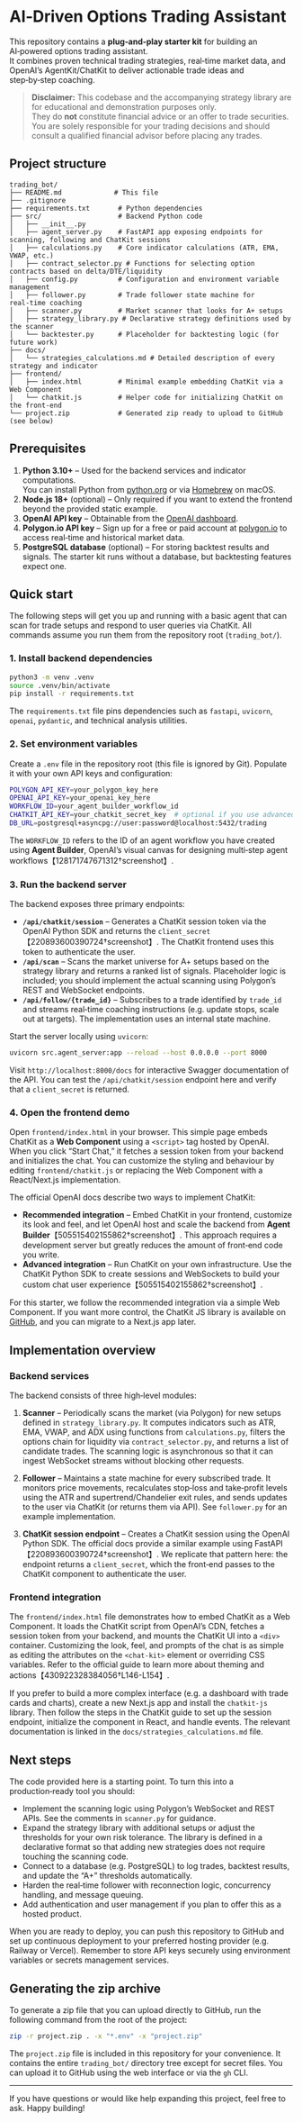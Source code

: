 # AI‑Driven Options Trading Assistant

This repository contains a **plug‑and‑play starter kit** for building an AI‑powered options trading assistant.  
It combines proven technical trading strategies, real‑time market data, and OpenAI’s AgentKit/ChatKit to deliver actionable trade ideas and step‑by‑step coaching.

> **Disclaimer:** This codebase and the accompanying strategy library are for educational and demonstration purposes only.  
> They do **not** constitute financial advice or an offer to trade securities.  
> You are solely responsible for your trading decisions and should consult a qualified financial advisor before placing any trades.

## Project structure

```
trading_bot/
├── README.md             # This file
├── .gitignore
├── requirements.txt       # Python dependencies
├── src/                   # Backend Python code
│   ├── __init__.py
│   ├── agent_server.py    # FastAPI app exposing endpoints for scanning, following and ChatKit sessions
│   ├── calculations.py    # Core indicator calculations (ATR, EMA, VWAP, etc.)
│   ├── contract_selector.py # Functions for selecting option contracts based on delta/DTE/liquidity
│   ├── config.py          # Configuration and environment variable management
│   ├── follower.py        # Trade follower state machine for real‑time coaching
│   ├── scanner.py         # Market scanner that looks for A+ setups
│   ├── strategy_library.py # Declarative strategy definitions used by the scanner
│   └── backtester.py      # Placeholder for backtesting logic (for future work)
├── docs/
│   └── strategies_calculations.md # Detailed description of every strategy and indicator
├── frontend/
│   ├── index.html         # Minimal example embedding ChatKit via a Web Component
│   └── chatkit.js         # Helper code for initializing ChatKit on the front‑end
└── project.zip            # Generated zip ready to upload to GitHub (see below)
```

## Prerequisites

1. **Python 3.10+** – Used for the backend services and indicator computations.  
   You can install Python from [python.org](https://python.org) or via [Homebrew](https://brew.sh) on macOS.  
2. **Node.js 18+** (optional) – Only required if you want to extend the frontend beyond the provided static example.  
3. **OpenAI API key** – Obtainable from the [OpenAI dashboard](https://platform.openai.com/account/api-keys).  
4. **Polygon.io API key** – Sign up for a free or paid account at [polygon.io](https://polygon.io) to access real‑time and historical market data.  
5. **PostgreSQL database** (optional) – For storing backtest results and signals.  The starter kit runs without a database, but backtesting features expect one.

## Quick start

The following steps will get you up and running with a basic agent that can scan for trade setups and respond to user queries via ChatKit.  All commands assume you run them from the repository root (`trading_bot/`).

### 1. Install backend dependencies

```bash
python3 -m venv .venv
source .venv/bin/activate
pip install -r requirements.txt
```

The `requirements.txt` file pins dependencies such as `fastapi`, `uvicorn`, `openai`, `pydantic`, and technical analysis utilities.

### 2. Set environment variables

Create a `.env` file in the repository root (this file is ignored by Git).  Populate it with your own API keys and configuration:

```bash
POLYGON_API_KEY=your_polygon_key_here
OPENAI_API_KEY=your_openai_key_here
WORKFLOW_ID=your_agent_builder_workflow_id
CHATKIT_API_KEY=your_chatkit_secret_key  # optional if you use advanced integration
DB_URL=postgresql+asyncpg://user:password@localhost:5432/trading
```

The `WORKFLOW_ID` refers to the ID of an agent workflow you have created using **Agent Builder**, OpenAI’s visual canvas for designing multi‑step agent workflows【128171747671312†screenshot】.

### 3. Run the backend server

The backend exposes three primary endpoints:

* **`/api/chatkit/session`** – Generates a ChatKit session token via the OpenAI Python SDK and returns the `client_secret`【220893600390724†screenshot】.  The ChatKit frontend uses this token to authenticate the user.
* **`/api/scan`** – Scans the market universe for A+ setups based on the strategy library and returns a ranked list of signals.  Placeholder logic is included; you should implement the actual scanning using Polygon’s REST and WebSocket endpoints.
* **`/api/follow/{trade_id}`** – Subscribes to a trade identified by `trade_id` and streams real‑time coaching instructions (e.g. update stops, scale out at targets).  The implementation uses an internal state machine.

Start the server locally using `uvicorn`:

```bash
uvicorn src.agent_server:app --reload --host 0.0.0.0 --port 8000
```

Visit `http://localhost:8000/docs` for interactive Swagger documentation of the API.  You can test the `/api/chatkit/session` endpoint here and verify that a `client_secret` is returned.

### 4. Open the frontend demo

Open `frontend/index.html` in your browser.  This simple page embeds ChatKit as a **Web Component** using a `<script>` tag hosted by OpenAI.  When you click “Start Chat,” it fetches a session token from your backend and initializes the chat.  You can customize the styling and behaviour by editing `frontend/chatkit.js` or replacing the Web Component with a React/Next.js implementation.

The official OpenAI docs describe two ways to implement ChatKit:

* **Recommended integration** – Embed ChatKit in your frontend, customize its look and feel, and let OpenAI host and scale the backend from **Agent Builder**【505515402155862†screenshot】.  This approach requires a development server but greatly reduces the amount of front‑end code you write.
* **Advanced integration** – Run ChatKit on your own infrastructure.  Use the ChatKit Python SDK to create sessions and WebSockets to build your custom chat user experience【505515402155862†screenshot】.

For this starter, we follow the recommended integration via a simple Web Component.  If you want more control, the ChatKit JS library is available on [GitHub](https://github.com/openai/openai-chatkit-advanced-samples), and you can migrate to a Next.js app later.

## Implementation overview

### Backend services

The backend consists of three high‑level modules:

1. **Scanner** – Periodically scans the market (via Polygon) for new setups defined in `strategy_library.py`.  It computes indicators such as ATR, EMA, VWAP, and ADX using functions from `calculations.py`, filters the options chain for liquidity via `contract_selector.py`, and returns a list of candidate trades.  The scanning logic is asynchronous so that it can ingest WebSocket streams without blocking other requests.

2. **Follower** – Maintains a state machine for every subscribed trade.  It monitors price movements, recalculates stop‑loss and take‑profit levels using the ATR and supertrend/Chandelier exit rules, and sends updates to the user via ChatKit (or returns them via API).  See `follower.py` for an example implementation.

3. **ChatKit session endpoint** – Creates a ChatKit session using the OpenAI Python SDK.  The official docs provide a similar example using FastAPI【220893600390724†screenshot】.  We replicate that pattern here: the endpoint returns a `client_secret`, which the front‑end passes to the ChatKit component to authenticate the user.

### Frontend integration

The `frontend/index.html` file demonstrates how to embed ChatKit as a Web Component.  It loads the ChatKit script from OpenAI’s CDN, fetches a session token from your backend, and mounts the ChatKit UI into a `<div>` container.  Customizing the look, feel, and prompts of the chat is as simple as editing the attributes on the `<chat-kit>` element or overriding CSS variables.  Refer to the official guide to learn more about theming and actions【430922328384056†L146-L154】.

If you prefer to build a more complex interface (e.g. a dashboard with trade cards and charts), create a new Next.js app and install the `chatkit-js` library.  Then follow the steps in the ChatKit guide to set up the session endpoint, initialize the component in React, and handle events.  The relevant documentation is linked in the `docs/strategies_calculations.md` file.

## Next steps

The code provided here is a starting point.  To turn this into a production‑ready tool you should:

* Implement the scanning logic using Polygon’s WebSocket and REST APIs.  See the comments in `scanner.py` for guidance.
* Expand the strategy library with additional setups or adjust the thresholds for your own risk tolerance.  The library is defined in a declarative format so that adding new strategies does not require touching the scanning code.
* Connect to a database (e.g. PostgreSQL) to log trades, backtest results, and update the “A+” thresholds automatically.
* Harden the real‑time follower with reconnection logic, concurrency handling, and message queuing.
* Add authentication and user management if you plan to offer this as a hosted product.

When you are ready to deploy, you can push this repository to GitHub and set up continuous deployment to your preferred hosting provider (e.g. Railway or Vercel).  Remember to store API keys securely using environment variables or secrets management services.

## Generating the zip archive

To generate a zip file that you can upload directly to GitHub, run the following command from the root of the project:

```bash
zip -r project.zip . -x "*.env" -x "project.zip"
```

The `project.zip` file is included in this repository for your convenience.  It contains the entire `trading_bot/` directory tree except for secret files.  You can upload it to GitHub using the web interface or via the `gh` CLI.

---

If you have questions or would like help expanding this project, feel free to ask.  Happy building!